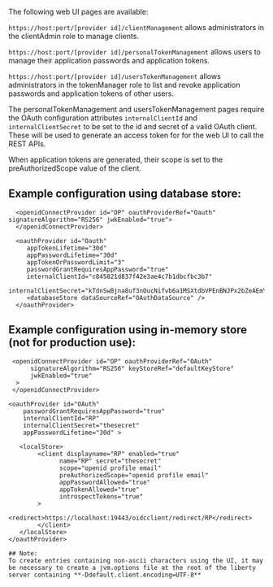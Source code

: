 
The following web UI pages are available:

```https://host:port/[provider id]/clientManagement``` allows administrators in the clientAdmin role to manage clients.


```https://host:port/[provider id]/personalTokenManagement``` allows users to manage their application passwords and application tokens.

```https://host:port/[provider id]/usersTokenManagement``` allows administrators in the tokenManager role to list and revoke application passwords and application tokens of other users. 

The personalTokenManagement and usersTokenManagement pages require the OAuth configuration attributes ```internalClientId``` and ```internalClientSecret``` to be set to the id and secret of a valid OAuth client. These will be used to generate an access token for for the web UI  to call the REST APIs. 

When application tokens are generated, their scope is set to the preAuthorizedScope value of the client. 

 ## Example configuration using database store:
  ```
    <openidConnectProvider id="OP" oauthProviderRef="Oauth"  signatureAlgorithm="RS256" jwkEnabled="true">
    </openidConnectProvider>
    
    <oauthProvider id="Oauth" 
       appTokenLifetime="30d" 
       appPasswordLifetime="30d"
       appTokenOrPasswordLimit="3" 
       passwordGrantRequiresAppPassword="true"
       internalClientId="c845821d837f42e3ae4c7b1dbcfbc3b7"
       internalClientSecret="kTdnSwBjna8uf3nOucNifvb6a1MSXtdbVPEnBNJPx2bZeAEmYk7sbaTKmDqy">
       <databaseStore dataSourceRef="OAuthDataSource" />
    </oauthProvider>

  ```

  ## Example configuration using in-memory store (not for production use):
  ```
   <openidConnectProvider id="OP" oauthProviderRef="OAuth"
        signatureAlgorithm="RS256" keyStoreRef="defaultKeyStore"
        jwkEnabled="true"
    >
   </openidConnectProvider>

  <oauthProvider id="OAuth" 
      passwordGrantRequiresAppPassword="true"
      internalClientId="RP"
      internalClientSecret="thesecret"
      appPasswordLifetime="30d" >
      
     <localStore>
          <client displayname="RP" enabled="true"
                name="RP" secret="thesecret"
                scope="openid profile email"
                preAuthorizedScope="openid profile email"
                appPasswordAllowed="true"
                appTokenAllowed="true"
                introspectTokens="true"
          >
                <redirect>https://localhost:19443/oidcclient/redirect/RP</redirect>
          </client>
     </localStore>
  </oauthProvider>
  
## Note:
To create entries containing non-ascii characters using the UI, it may be necessary to create a jvm.options file at the root of the liberty server containing **-Ddefault.client.encoding=UTF-8**
